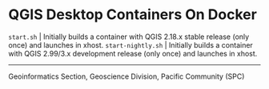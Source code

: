 # QGIS Desktop Containers On Docker

`start.sh` | Initially builds a container with QGIS 2.18.x stable release (only once) and launches in xhost.
`start-nightly.sh` | Initially builds a container with QGIS 2.99/3.x development release (only once) and launches in xhost.

---
Geoinformatics Section, Geoscience Division, Pacific Community (SPC)


